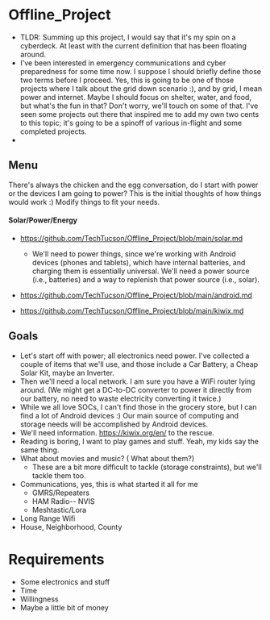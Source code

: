 # Offline_Project
- TLDR: Summing up this project, I would say that it's my spin on a cyberdeck. At least with the current definition that has been floating around. 
- I've been interested in emergency communications and cyber preparedness for some time now. I suppose I should briefly define those two terms before I proceed. Yes, this is going to be one of those projects where I talk about the grid down scenario :), and by grid, I mean power and internet. Maybe I should focus on shelter, water, and food, but what's the fun in that? Don't worry, we'll touch on some of that.  I've seen some projects out there that inspired me to add my own two cents to this topic; it's going to be a spinoff of various in-flight and some completed projects.
- 

## Menu
There's always the chicken and the egg conversation, do I start with power or the devices I am going to power? This is the initial thoughts of how things would work :) Modify things to fit your needs.
#### Solar/Power/Energy
- https://github.com/TechTucson/Offline_Project/blob/main/solar.md
  - We'll need to power things, since we're working with Android devices (phones and tablets), which have internal batteries, and charging them is essentially universal. We'll need a power source (i.e., batteries) and a way to replenish that power source (i.e., solar). 
  
- https://github.com/TechTucson/Offline_Project/blob/main/android.md
- https://github.com/TechTucson/Offline_Project/blob/main/kiwix.md
## Goals
- Let's start off with power; all electronics need power. I've collected a couple of items that we'll use, and those include a Car Battery, a Cheap Solar Kit, maybe an Inverter.
- Then we'll need a local network. I am sure you have a WiFi router lying around. (We might get a DC-to-DC converter to power it directly from our battery, no need to waste electricity converting it twice.)
- While we all love SOCs, I can't find those in the grocery store, but I can find a lot of Android devices :) Our main source of computing and storage needs will be accomplished by Android devices. 
- We'll need information. https://kiwix.org/en/ to the rescue.
- Reading is boring, I want to play games and stuff. Yeah, my kids say the same thing.
- What about movies and music? ( What about them?)
  - These are a bit more difficult to tackle (storage constraints), but we'll tackle them too.
- Communications, yes, this is what started it all for me
  - GMRS/Repeaters
  - HAM Radio-- NVIS
  - Meshtastic/Lora
- Long Range Wifi
- House, Neighborhood, County

# Requirements
- Some electronics and stuff
- Time
- Willingness
- Maybe a little bit of money

  
